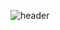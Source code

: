 ![header](https://capsule-render.vercel.app/api?type=wave&color=#86a6db&height=300&section=header&text=Welcome%20&fontSize=90)
